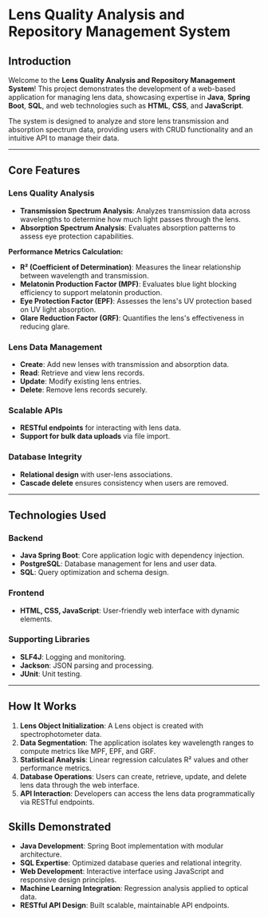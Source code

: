 # Lens Quality Analysis and Repository Management System

## Introduction

Welcome to the **Lens Quality Analysis and Repository Management System**! This project demonstrates the development of a web-based application for managing lens data, showcasing expertise in **Java**, **Spring Boot**, **SQL**, and web technologies such as **HTML**, **CSS**, and **JavaScript**.

The system is designed to analyze and store lens transmission and absorption spectrum data, providing users with CRUD functionality and an intuitive API to manage their data.

---

## Core Features

### Lens Quality Analysis

- **Transmission Spectrum Analysis**: Analyzes transmission data across wavelengths to determine how much light passes through the lens.
- **Absorption Spectrum Analysis**: Evaluates absorption patterns to assess eye protection capabilities.

**Performance Metrics Calculation:**

- **R² (Coefficient of Determination)**: Measures the linear relationship between wavelength and transmission.
- **Melatonin Production Factor (MPF)**: Evaluates blue light blocking efficiency to support melatonin production.
- **Eye Protection Factor (EPF)**: Assesses the lens's UV protection based on UV light absorption.
- **Glare Reduction Factor (GRF)**: Quantifies the lens's effectiveness in reducing glare.

### Lens Data Management

- **Create**: Add new lenses with transmission and absorption data.
- **Read**: Retrieve and view lens records.
- **Update**: Modify existing lens entries.
- **Delete**: Remove lens records securely.

### Scalable APIs

- **RESTful endpoints** for interacting with lens data.
- **Support for bulk data uploads** via file import.

### Database Integrity

- **Relational design** with user-lens associations.
- **Cascade delete** ensures consistency when users are removed.

---

## Technologies Used

### Backend

- **Java Spring Boot**: Core application logic with dependency injection.
- **PostgreSQL**: Database management for lens and user data.
- **SQL**: Query optimization and schema design.

### Frontend

- **HTML, CSS, JavaScript**: User-friendly web interface with dynamic elements.

### Supporting Libraries

- **SLF4J**: Logging and monitoring.
- **Jackson**: JSON parsing and processing.
- **JUnit**: Unit testing.

---

## How It Works

1. **Lens Object Initialization**: A Lens object is created with spectrophotometer data.
2. **Data Segmentation**: The application isolates key wavelength ranges to compute metrics like MPF, EPF, and GRF.
3. **Statistical Analysis**: Linear regression calculates R² values and other performance metrics.
4. **Database Operations**: Users can create, retrieve, update, and delete lens data through the web interface.
5. **API Interaction**: Developers can access the lens data programmatically via RESTful endpoints.


## Skills Demonstrated

- **Java Development**: Spring Boot implementation with modular architecture.
- **SQL Expertise**: Optimized database queries and relational integrity.
- **Web Development**: Interactive interface using JavaScript and responsive design principles.
- **Machine Learning Integration**: Regression analysis applied to optical data.
- **RESTful API Design**: Built scalable, maintainable API endpoints.

